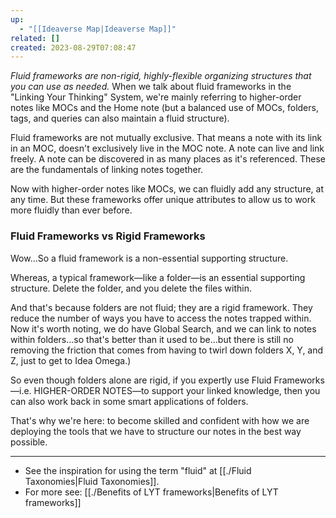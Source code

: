 ```yaml
---
up:
  - "[[Ideaverse Map|Ideaverse Map]]"
related: []
created: 2023-08-29T07:08:47
---
```

 *Fluid frameworks are non-rigid, highly-flexible organizing structures that you can use as needed.* When we talk about fluid frameworks in the "Linking Your Thinking" System, we're mainly referring to higher-order notes like MOCs and the Home note (but a balanced use of MOCs, folders, tags, and queries can also maintain a fluid structure).

Fluid frameworks are not mutually exclusive. That means a note with its link in an MOC, doesn't exclusively live in the MOC note. A note can live and link freely. A note can be discovered in as many places as it's referenced. These are the fundamentals of linking notes together. 

Now with higher-order notes like MOCs, we can fluidly add any structure, at any time. But these frameworks offer unique attributes to allow us to work more fluidly than ever before.

### Fluid Frameworks vs Rigid Frameworks
Wow…So a fluid framework is a non-essential supporting structure. 

Whereas, a typical framework—like a folder—is an essential supporting structure. Delete the folder, and you delete the files within.

And that's because folders are not fluid; they are a rigid framework. They reduce the number of ways you have to access the notes trapped within. Now it's worth noting, we do have Global Search, and we can link to notes within folders…so that's better than it used to be…but there is still no removing the friction that comes from having to twirl down folders X, Y, and Z, just to get to Idea Omega.)

So even though folders alone are rigid, if you expertly use Fluid Frameworks—i.e. HIGHER-ORDER NOTES—to support your linked knowledge, then you can also work back in some smart applications of folders.

That's why we're here: to become skilled and confident with how we are deploying the tools that we have to structure our notes in the best way possible.

---
- See the inspiration for using the term "fluid" at [[./Fluid Taxonomies|Fluid Taxonomies]].
- For more see: [[./Benefits of LYT frameworks|Benefits of LYT frameworks]]